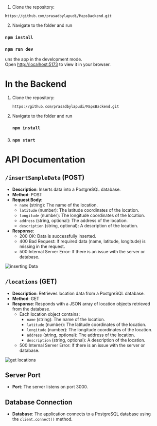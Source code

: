 1. Clone the repository:

```bash
https://github.com/prasadbylapudi/MapsBackend.git
```
2. Navigate to the folder and run
### `npm install` 

### `npm run dev` 

uns the app in the development mode.\
Open [http://localhost:5173](http://localhost:5173) to view it in your browser.

# In the Backend
1. Clone the repository:
   ```bash
   https://github.com/prasadbylapudi/MapsBackend.git
   ```
2. Navigate to the folder and run
    ### `npm install`

3. ### `npm start`
# API Documentation

## `/insertSampleData` (POST)

- **Description**: Inserts data into a PostgreSQL database.
- **Method**: POST
- **Request Body**:
  - `name` (string): The name of the location.
  - `latitude` (number): The latitude coordinates of the location.
  - `longitude` (number): The longitude coordinates of the location.
  - `address` (string, optional): The address of the location.
  - `description` (string, optional): A description of the location.
- **Response**:
  - 200 OK: Data is successfully inserted.
  - 400 Bad Request: If required data (name, latitude, longitude) is missing in the request.
  - 500 Internal Server Error: If there is an issue with the server or database.
 
![inserting Data](https://github.com/prasadbylapudi/MapsFrontend/assets/31813770/333e53d2-dfec-4a33-8dc9-6a4301b32e75)


## `/locations` (GET)

- **Description**: Retrieves location data from a PostgreSQL database.
- **Method**: GET
- **Response**: Responds with a JSON array of location objects retrieved from the database.
  - Each location object contains:
    - `name` (string): The name of the location.
    - `latitude` (number): The latitude coordinates of the location.
    - `longitude` (number): The longitude coordinates of the location.
    - `address` (string, optional): The address of the location.
    - `description` (string, optional): A description of the location.
  - 500 Internal Server Error: If there is an issue with the server or database.

![get locations](https://github.com/prasadbylapudi/MapsFrontend/assets/31813770/7320ae2c-ed87-4a61-bb41-a06f0566eab8)


## Server Port

- **Port**: The server listens on port 3000.

## Database Connection

- **Database**: The application connects to a PostgreSQL database using the `client.connect()` method.
